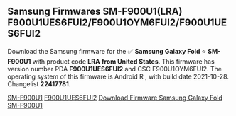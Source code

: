 <h2>Samsung Firmwares SM-F900U1(LRA) F900U1UES6FUI2/F900U1OYM6FUI2/F900U1UES6FUI2</h2>
Download the Samsung firmware for the ✅ <strong>Samsung Galaxy Fold </strong> ⭐ <strong>SM-F900U1</strong> with product code <strong>LRA</strong> <strong> from United States</strong>. This firmware has version number PDA <strong>F900U1UES6FUI2</strong> and CSC F900U1OYM6FUI2. The operating system of this firmware is Android R , with build date 2021-10-28. Changelist <strong>22417781</strong>.


[SM-F900U1](https://samfirm.shop/samsung/model/SM-F900U1)
[F900U1UES6FUI2](https://samfirm.shop/samsung/pda/F900U1UES6FUI2)
[Download Firmware Samsung Galaxy Fold SM-F900U1](https://samfirm.shop/samsung/firmware/468962)
